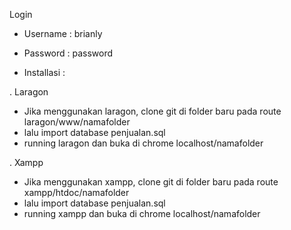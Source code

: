 Login

- Username : brianly
- Password : password

- Installasi : 

. Laragon
- Jika menggunakan laragon, clone git di folder baru pada route laragon/www/namafolder
- lalu import database penjualan.sql
- running laragon dan buka di chrome localhost/namafolder

. Xampp
- Jika menggunakan xampp, clone git di folder baru pada route xampp/htdoc/namafolder
- lalu import database penjualan.sql
- running xampp dan buka di chrome localhost/namafolder


